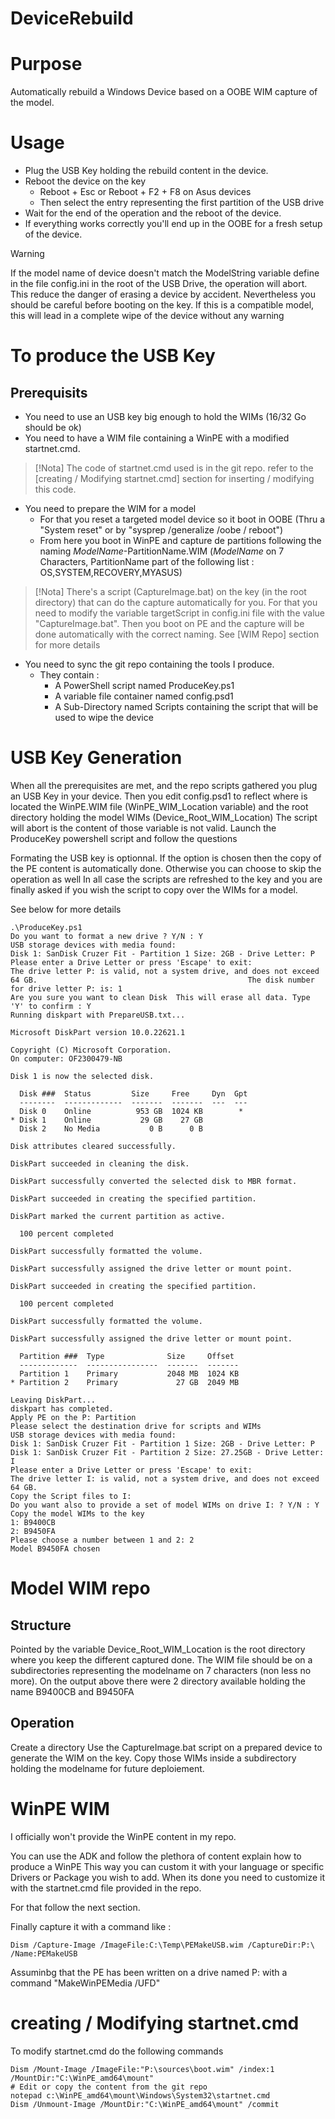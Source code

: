 # DeviceRebuild

# Purpose

Automatically rebuild a Windows Device based on a OOBE WIM capture of the model.

# Usage

- Plug the USB Key holding the rebuild content in the device.
- Reboot the device on the key
	- Reboot + Esc or Reboot + F2 + F8 on Asus devices
	- Then select the entry representing the first partition of the USB drive
- Wait for the end of the operation and the reboot of the device.
- If everything works correctly you'll end up in the OOBE for a fresh setup of the device.

>[!Warning] 
>If the model name of device doesn't match the ModelString variable define in the file config.ini in the root of the USB Drive, the operation will abort. This reduce the danger of erasing a device by accident.
>Nevertheless you should be careful before booting on the key. If this is a compatible model, this will lead in a complete wipe of the device without any warning

# To produce the USB Key

## Prerequisits

- You need to use an USB key big enough to hold the WIMs (16/32 Go should be ok)
- You need to have a WIM file containing a WinPE with a modified startnet.cmd.
>[!Nota] 
>The code of startnet.cmd used is in the git repo. refer to the [creating / Modifying startnet.cmd] section for inserting / modifying this code. 
- You need to prepare the WIM for a model
	- For that you reset a targeted model device so it boot in OOBE (Thru a "System reset" or by "sysprep /generalize /oobe / reboot")
	- From here you boot in WinPE and capture de partitions following the naming _ModelName_-PartitionName.WIM (_ModelName_ on 7 Characters, PartitionName part of the following list : OS,SYSTEM,RECOVERY,MYASUS)
>[!Nota] 
>There's a script (CaptureImage.bat) on the key (in the root directory) that can do the capture automatically for you. For that you need to modify the variable targetScript in config.ini file with the value "CaptureImage.bat". Then you boot on PE and the capture will be done automatically with the correct naming. See [WIM Repo] section for more details
- You need to sync the git repo containing the tools I produce.
	- They contain : 
		- A PowerShell script named ProduceKey.ps1
        - A variable file container named config.psd1
		- A Sub-Directory named Scripts containing the script that will be used to wipe the device

# USB Key Generation

When all the prerequisites are met, and the repo scripts gathered you plug an USB Key in your device.
Then you edit config.psd1 to reflect where is located the WinPE.WIM file (WinPE_WIM_Location variable) and the root directory holding the model WIMs (Device_Root_WIM_Location)
The script will abort is the content of those variable is not valid.
Launch the ProduceKey powershell script and follow the questions

Formating the USB key is optionnal. If the option is chosen then the copy of the PE content is automatically done. Otherwise you can choose to skip the operation as well
In all case the scripts are refreshed to the key and you are finally asked if you wish the script to copy over the WIMs for a model.

See below for more details

```Shell
.\ProduceKey.ps1
Do you want to format a new drive ? Y/N : Y
USB storage devices with media found:                                                                                      Disk 1: SanDisk Cruzer Fit - Partition 1 Size: 2GB - Drive Letter: P                                                       Please enter a Drive Letter or press 'Escape' to exit:                                                                     The drive letter P: is valid, not a system drive, and does not exceed 64 GB.                                               The disk number for drive letter P: is: 1                                                                                  Are you sure you want to clean Disk  This will erase all data. Type 'Y' to confirm : Y
Running diskpart with PrepareUSB.txt...

Microsoft DiskPart version 10.0.22621.1

Copyright (C) Microsoft Corporation.
On computer: OF2300479-NB

Disk 1 is now the selected disk.

  Disk ###  Status         Size     Free     Dyn  Gpt
  --------  -------------  -------  -------  ---  ---
  Disk 0    Online          953 GB  1024 KB        *
* Disk 1    Online           29 GB    27 GB
  Disk 2    No Media           0 B      0 B

Disk attributes cleared successfully.

DiskPart succeeded in cleaning the disk.

DiskPart successfully converted the selected disk to MBR format.

DiskPart succeeded in creating the specified partition.

DiskPart marked the current partition as active.

  100 percent completed

DiskPart successfully formatted the volume.

DiskPart successfully assigned the drive letter or mount point.

DiskPart succeeded in creating the specified partition.

  100 percent completed

DiskPart successfully formatted the volume.

DiskPart successfully assigned the drive letter or mount point.

  Partition ###  Type              Size     Offset
  -------------  ----------------  -------  -------
  Partition 1    Primary           2048 MB  1024 KB
* Partition 2    Primary             27 GB  2049 MB

Leaving DiskPart...
diskpart has completed.
Apply PE on the P: Partition
Please select the destination drive for scripts and WIMs
USB storage devices with media found:
Disk 1: SanDisk Cruzer Fit - Partition 1 Size: 2GB - Drive Letter: P
Disk 1: SanDisk Cruzer Fit - Partition 2 Size: 27.25GB - Drive Letter: I
Please enter a Drive Letter or press 'Escape' to exit:
The drive letter I: is valid, not a system drive, and does not exceed 64 GB.
Copy the Script files to I:
Do you want also to provide a set of model WIMs on drive I: ? Y/N : Y
Copy the model WIMs to the key
1: B9400CB
2: B9450FA
Please choose a number between 1 and 2: 2
Model B9450FA chosen
```

# Model WIM repo

## Structure

Pointed by the variable Device_Root_WIM_Location is the root directory where you keep the different captured done. The WIM file should be on a subdirectories representing the modelname on 7 characters (non less no more).
On the output above there were 2 directory available holding the name B9400CB and B9450FA

## Operation
Create a directory
Use the CaptureImage.bat script on a prepared device to generate the WIM on the key. Copy those WIMs inside a subdirectory holding the modelname for future deploiement.

# WinPE WIM

I officially won't provide the WinPE content in my repo.

You can use the ADK and follow the plethora of content explain how to produce a WinPE
This way you can custom it with your language or specific Drivers or Package you wish to add.
When its done you need to customize it with the startnet.cmd file provided in the repo.

For that follow the next section.

Finally capture it with a command like :

```Shell
Dism /Capture-Image /ImageFile:C:\Temp\PEMakeUSB.wim /CaptureDir:P:\ /Name:PEMakeUSB
```

Assuminbg that the PE has been written on a drive named P: with a command "MakeWinPEMedia /UFD"

# creating / Modifying startnet.cmd

To modify startnet.cmd do the following commands

```Shell
Dism /Mount-Image /ImageFile:"P:\sources\boot.wim" /index:1 /MountDir:"C:\WinPE_amd64\mount"
# Edit or copy the content from the git repo
notepad c:\WinPE_amd64\mount\Windows\System32\startnet.cmd
Dism /Unmount-Image /MountDir:"C:\WinPE_amd64\mount" /commit
```